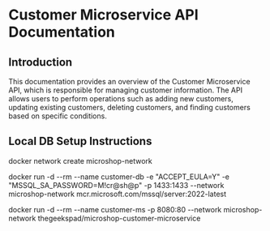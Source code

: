 # Customer Microservice API Documentation

## Introduction

This documentation provides an overview of the Customer Microservice API, which is responsible for managing customer information. The API allows users to perform operations such as adding new customers, updating existing customers, deleting customers, and finding customers based on specific conditions.

## Local DB Setup Instructions

docker network create microshop-network

docker run -d --rm --name customer-db -e "ACCEPT_EULA=Y" -e "MSSQL_SA_PASSWORD=M!cr@sh@p" -p 1433:1433 --network microshop-network mcr.microsoft.com/mssql/server:2022-latest

docker run -d --rm --name customer-ms -p 8080:80 --network microshop-network thegeekspad/microshop-customer-microservice
